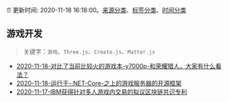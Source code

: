 :alarm_clock: 更新时间: 2020-11-18 16:18:00。[来源分类](../README.md)、[标签分类](../TAGS.md)、[时间分类](../TIMELINE.md)

## 游戏开发


> 关键字：`游戏`、`Three.js`、`Create.js`、`Matter.js`



- [2020-11-18-对比了当前比较火的游戏本-y7000p-和荣耀猎人，大家有什么看法？](https://www.v2ex.com/t/726893) 
- [2020-11-18-运行于-.NET-Core-之上的游戏服务器的开源框架](https://toutiao.io/k/7s66ddg) 
- [2020-11-17-IBM获得针对多人游戏内交易的拟议区块链共识专利](https://sec.thief.one/article_content?a_id=ea211fafce3a3d954f88bbcbcf047ede) 